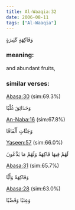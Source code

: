 ```yaml
---
title: Al-Waaqia:32
date: 2006-08-11
tags: ["Al-Waaqia"]
---
```

وَفَاكِهَةٍ كَثِيرَةٍ
### meaning: 
and abundant fruits,
### similar verses: 

[Abasa:30](/80/30) (sim:69.3%)

وَحَدَائِقَ غُلْبًا

[An-Naba:16](/78/16) (sim:67.8%)

وَجَنَّاتٍ أَلْفَافًا

[Yaseen:57](/36/57) (sim:66.0%)

لَهُمْ فِيهَا فَاكِهَةٌ وَلَهُمْ مَا يَدَّعُونَ

[Abasa:31](/80/31) (sim:65.7%)

وَفَاكِهَةً وَأَبًّا

[Abasa:28](/80/28) (sim:63.0%)

وَعِنَبًا وَقَضْبًا

